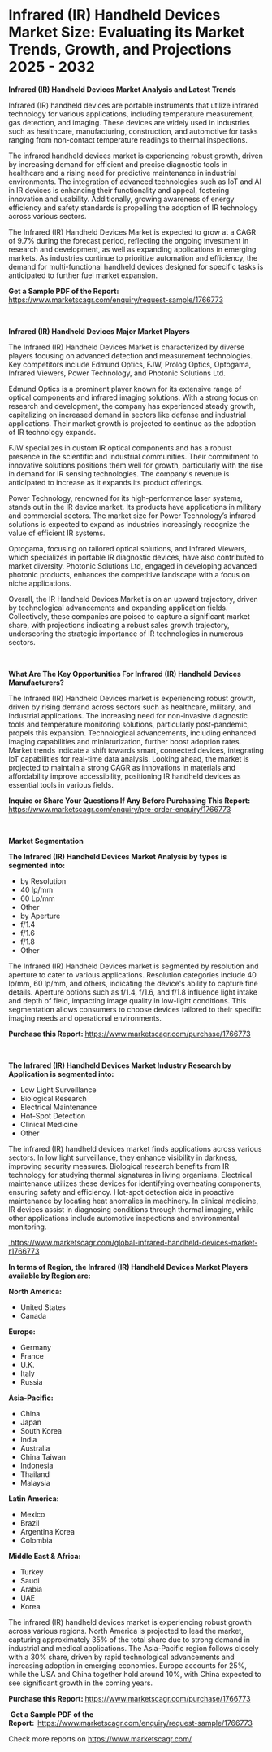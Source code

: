 <p><h1>Infrared (IR) Handheld Devices Market Size: Evaluating its Market Trends, Growth, and Projections 2025 - 2032</h1></p><p><strong>Infrared (IR) Handheld Devices Market Analysis and Latest Trends</strong></p>
<p><p>Infrared (IR) handheld devices are portable instruments that utilize infrared technology for various applications, including temperature measurement, gas detection, and imaging. These devices are widely used in industries such as healthcare, manufacturing, construction, and automotive for tasks ranging from non-contact temperature readings to thermal inspections.</p><p>The infrared handheld devices market is experiencing robust growth, driven by increasing demand for efficient and precise diagnostic tools in healthcare and a rising need for predictive maintenance in industrial environments. The integration of advanced technologies such as IoT and AI in IR devices is enhancing their functionality and appeal, fostering innovation and usability. Additionally, growing awareness of energy efficiency and safety standards is propelling the adoption of IR technology across various sectors.</p><p>The Infrared (IR) Handheld Devices Market is expected to grow at a CAGR of 9.7% during the forecast period, reflecting the ongoing investment in research and development, as well as expanding applications in emerging markets. As industries continue to prioritize automation and efficiency, the demand for multi-functional handheld devices designed for specific tasks is anticipated to further fuel market expansion.</p></p>
<p><strong>Get a Sample PDF of the Report:&nbsp;</strong> <a href="https://www.marketscagr.com/enquiry/request-sample/1766773?utm_campaign=3580&utm_medium=2&utm_source=Github&utm_content=ia&utm_term=11042025&utm_id=infrared-ir-handheld-devices">https://www.marketscagr.com/enquiry/request-sample/1766773</a></p>
<p>&nbsp;</p>
<p><strong>Infrared (IR) Handheld Devices Major Market Players</strong></p>
<p><p>The Infrared (IR) Handheld Devices Market is characterized by diverse players focusing on advanced detection and measurement technologies. Key competitors include Edmund Optics, FJW, Prolog Optics, Optogama, Infrared Viewers, Power Technology, and Photonic Solutions Ltd.</p><p>Edmund Optics is a prominent player known for its extensive range of optical components and infrared imaging solutions. With a strong focus on research and development, the company has experienced steady growth, capitalizing on increased demand in sectors like defense and industrial applications. Their market growth is projected to continue as the adoption of IR technology expands.</p><p>FJW specializes in custom IR optical components and has a robust presence in the scientific and industrial communities. Their commitment to innovative solutions positions them well for growth, particularly with the rise in demand for IR sensing technologies. The company's revenue is anticipated to increase as it expands its product offerings.</p><p>Power Technology, renowned for its high-performance laser systems, stands out in the IR device market. Its products have applications in military and commercial sectors. The market size for Power Technology’s infrared solutions is expected to expand as industries increasingly recognize the value of efficient IR systems.</p><p>Optogama, focusing on tailored optical solutions, and Infrared Viewers, which specializes in portable IR diagnostic devices, have also contributed to market diversity. Photonic Solutions Ltd, engaged in developing advanced photonic products, enhances the competitive landscape with a focus on niche applications.</p><p>Overall, the IR Handheld Devices Market is on an upward trajectory, driven by technological advancements and expanding application fields. Collectively, these companies are poised to capture a significant market share, with projections indicating a robust sales growth trajectory, underscoring the strategic importance of IR technologies in numerous sectors.</p></p>
<p>&nbsp;</p>
<p><strong>What Are The Key Opportunities For Infrared (IR) Handheld Devices Manufacturers?</strong></p>
<p><p>The Infrared (IR) Handheld Devices market is experiencing robust growth, driven by rising demand across sectors such as healthcare, military, and industrial applications. The increasing need for non-invasive diagnostic tools and temperature monitoring solutions, particularly post-pandemic, propels this expansion. Technological advancements, including enhanced imaging capabilities and miniaturization, further boost adoption rates. Market trends indicate a shift towards smart, connected devices, integrating IoT capabilities for real-time data analysis. Looking ahead, the market is projected to maintain a strong CAGR as innovations in materials and affordability improve accessibility, positioning IR handheld devices as essential tools in various fields.</p></p>
<p><strong>Inquire or Share Your Questions If Any Before Purchasing This Report:</strong> <a href="https://www.marketscagr.com/enquiry/pre-order-enquiry/1766773?utm_campaign=3580&utm_medium=2&utm_source=Github&utm_content=ia&utm_term=11042025&utm_id=infrared-ir-handheld-devices">https://www.marketscagr.com/enquiry/pre-order-enquiry/1766773</a></p>
<p>&nbsp;</p>
<p><strong>Market Segmentation</strong></p>
<p><strong>The Infrared (IR) Handheld Devices Market Analysis by types is segmented into:</strong></p>
<p><ul><li>by Resolution</li><li>40 lp/mm</li><li>60 Lp/mm</li><li>Other</li><li>by Aperture</li><li>f/1.4</li><li>f/1.6</li><li>f/1.8</li><li>Other</li></ul></p>
<p><p>The Infrared (IR) Handheld Devices market is segmented by resolution and aperture to cater to various applications. Resolution categories include 40 lp/mm, 60 lp/mm, and others, indicating the device's ability to capture fine details. Aperture options such as f/1.4, f/1.6, and f/1.8 influence light intake and depth of field, impacting image quality in low-light conditions. This segmentation allows consumers to choose devices tailored to their specific imaging needs and operational environments.</p></p>
<p><strong>Purchase this Report:&nbsp;</strong><a href="https://www.marketscagr.com/purchase/1766773?utm_campaign=3580&utm_medium=2&utm_source=Github&utm_content=ia&utm_term=11042025&utm_id=infrared-ir-handheld-devices">https://www.marketscagr.com/purchase/1766773</a></p>
<p>&nbsp;</p>
<p><strong>The Infrared (IR) Handheld Devices Market Industry Research by Application is segmented into:</strong></p>
<p><ul><li>Low Light Surveillance</li><li>Biological Research</li><li>Electrical Maintenance</li><li>Hot-Spot Detection</li><li>Clinical Medicine</li><li>Other</li></ul></p>
<p><p>The infrared (IR) handheld devices market finds applications across various sectors. In low light surveillance, they enhance visibility in darkness, improving security measures. Biological research benefits from IR technology for studying thermal signatures in living organisms. Electrical maintenance utilizes these devices for identifying overheating components, ensuring safety and efficiency. Hot-spot detection aids in proactive maintenance by locating heat anomalies in machinery. In clinical medicine, IR devices assist in diagnosing conditions through thermal imaging, while other applications include automotive inspections and environmental monitoring.</p></p>
<p><a href="https://www.marketscagr.com/global-infrared-handheld-devices-market-r1766773?utm_campaign=3580&utm_medium=2&utm_source=Github&utm_content=ia&utm_term=11042025&utm_id=infrared-ir-handheld-devices">&nbsp;https://www.marketscagr.com/global-infrared-handheld-devices-market-r1766773</a></p>
<p><strong>In terms of Region, the Infrared (IR) Handheld Devices Market Players available by Region are:</strong></p>
<p>
    <p> <strong> North America: </strong>
        <ul>
            <li>United States</li>
            <li>Canada</li>
        </ul>
        </p> 
    <p> <strong> Europe: </strong>
        <ul>
            <li>Germany</li>
            <li>France</li>
            <li>U.K.</li>
            <li>Italy</li>
            <li>Russia</li>
        </ul>
        </p> 
    <p> <strong> Asia-Pacific: </strong>
        <ul>
            <li>China</li>
            <li>Japan</li>
            <li>South Korea</li>
            <li>India</li>
            <li>Australia</li>
            <li>China Taiwan</li>
            <li>Indonesia</li>
            <li>Thailand</li>
            <li>Malaysia</li>
        </ul>
        </p> 
    <p> <strong> Latin America: </strong>
        <ul>
            <li>Mexico</li>
            <li>Brazil</li>
            <li>Argentina Korea</li>
            <li>Colombia</li>
        </ul>
        </p> 
    <p> <strong> Middle East & Africa: </strong>
        <ul>
            <li>Turkey</li>
            <li>Saudi</li>
            <li>Arabia</li>
            <li>UAE</li>
            <li>Korea</li>
        </ul>
    </p>
    </p>
<p><p>The infrared (IR) handheld devices market is experiencing robust growth across various regions. North America is projected to lead the market, capturing approximately 35% of the total share due to strong demand in industrial and medical applications. The Asia-Pacific region follows closely with a 30% share, driven by rapid technological advancements and increasing adoption in emerging economies. Europe accounts for 25%, while the USA and China together hold around 10%, with China expected to see significant growth in the coming years.</p></p>
<p><strong>Purchase this Report: </strong><a href="https://www.marketscagr.com/purchase/1766773?utm_campaign=3580&utm_medium=2&utm_source=Github&utm_content=ia&utm_term=11042025&utm_id=infrared-ir-handheld-devices">https://www.marketscagr.com/purchase/1766773</a></p>
<p>&nbsp;<strong>Get a Sample PDF of the Report:&nbsp;&nbsp;</strong><a href="https://www.marketscagr.com/enquiry/request-sample/1766773?utm_campaign=3580&utm_medium=2&utm_source=Github&utm_content=ia&utm_term=11042025&utm_id=infrared-ir-handheld-devices">https://www.marketscagr.com/enquiry/request-sample/1766773</a></p>
<p><strong></strong></p>
<p>Check more reports on <a href="https://www.marketscagr.com/?utm_campaign=3580&utm_medium=2&utm_source=Github&utm_content=ia&utm_term=11042025&utm_id=infrared-ir-handheld-devices">https://www.marketscagr.com/</a></p>